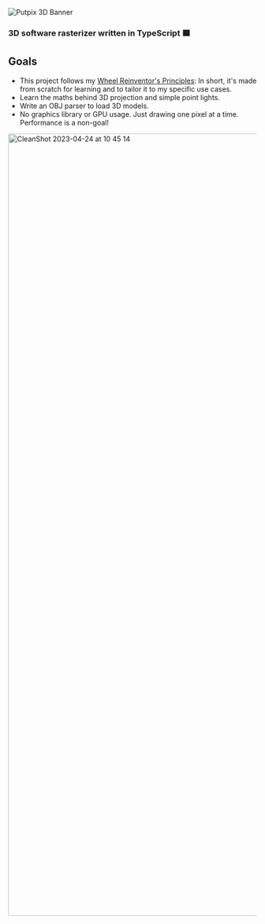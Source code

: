 ![Putpix 3D Banner](https://github.com/tobloef/putpix-3d-ts/assets/12204005/5ae8943b-46f6-4b72-8864-3a33d513913c)

### 3D software rasterizer written in TypeScript 🟦

## Goals

* This project follows my [Wheel Reinventor's Principles](https://github.com/tobloef/wheel-reinventors-principles): In short, it's made from scratch for learning and to tailor it to my specific use cases.
* Learn the maths behind 3D projection and simple point lights.
* Write an OBJ parser to load 3D models.
* No graphics library or GPU usage. Just drawing one pixel at a time. Performance is a non-goal!

<img width="1586" alt="CleanShot 2023-04-24 at 10 45 14" src="https://user-images.githubusercontent.com/12204005/233945875-847ac5b6-cbb6-48af-af91-1b087b94e943.png">
